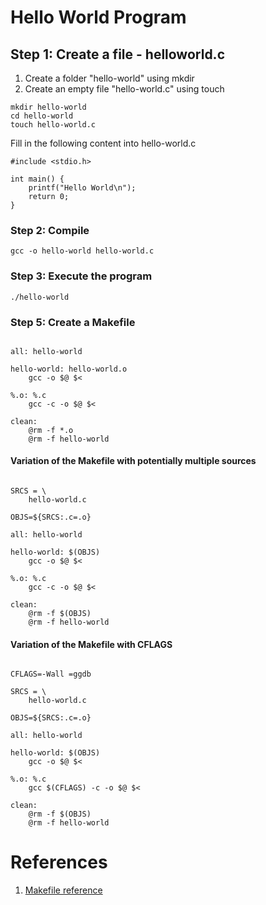 # Hello World Program

## Step 1: Create a file - helloworld.c

1. Create a folder "hello-world" using mkdir
1. Create an empty file "hello-world.c" using touch

```
mkdir hello-world
cd hello-world
touch hello-world.c
```

Fill in the following content into hello-world.c

```
#include <stdio.h>

int main() {
    printf("Hello World\n");
    return 0;
}
```

### Step 2: Compile

```
gcc -o hello-world hello-world.c
```

### Step 3: Execute the program

```
./hello-world
```

### Step 5: Create a Makefile

```

all: hello-world

hello-world: hello-world.o
    gcc -o $@ $<

%.o: %.c
    gcc -c -o $@ $<

clean:
    @rm -f *.o
    @rm -f hello-world

```

#### Variation of the Makefile with potentially multiple sources

```

SRCS = \
    hello-world.c

OBJS=${SRCS:.c=.o}

all: hello-world

hello-world: $(OBJS)
    gcc -o $@ $<

%.o: %.c
    gcc -c -o $@ $<

clean:
    @rm -f $(OBJS)
    @rm -f hello-world

```

#### Variation of the Makefile with CFLAGS

```

CFLAGS=-Wall =ggdb

SRCS = \
    hello-world.c

OBJS=${SRCS:.c=.o}

all: hello-world

hello-world: $(OBJS)
    gcc -o $@ $<

%.o: %.c
    gcc $(CFLAGS) -c -o $@ $<

clean:
    @rm -f $(OBJS)
    @rm -f hello-world

```

# References

1. [Makefile reference](https://www.gnu.org/software/make/manual/)